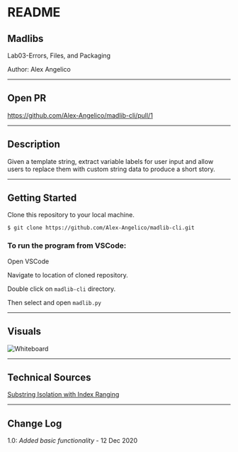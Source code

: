 # README

## Madlibs

Lab03-Errors, Files, and Packaging

Author: Alex Angelico

----

## Open PR

https://github.com/Alex-Angelico/madlib-cli/pull/1

----

## Description

Given a template string, extract variable labels for user input and allow users to replace them with custom string data to produce a short story.

----

## Getting Started

Clone this repository to your local machine.

```
$ git clone https://github.com/Alex-Angelico/madlib-cli.git
```

### To run the program from VSCode:

Open VSCode

Navigate to location of cloned repository.

Double click on ```madlib-cli``` directory.

Then select and open ```madlib.py```

----

## Visuals

![Whiteboard](assets/madlib-cli.jpg)

----

## Technical Sources

[Substring Isolation with Index Ranging](https://stackoverflow.com/questions/3368969/find-string-between-two-substrings)

----

## Change Log

1.0: *Added basic functionality* - 12 Dec 2020  
